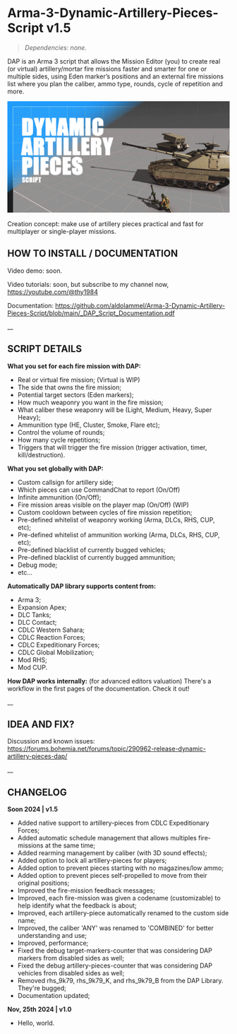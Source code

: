 # Arma-3-Dynamic-Artillery-Pieces-Script v1.5
>*Dependencies: none.*

DAP is an Arma 3 script that allows the Mission Editor (you) to create real (or virtual) artillery/mortar fire missions faster and smarter for one or multiple sides, using Eden marker’s positions and an external fire missions list where you plan the caliber, ammo type, rounds, cycle of repetition and more.

<img src="dap_mission_example.VR/images/thumb.jpg" />

Creation concept: make use of artillery pieces practical and fast for multiplayer or single-player missions.

## HOW TO INSTALL / DOCUMENTATION

Video demo: soon.

Video tutorials: soon, but subscribe to my channel now, https://youtube.com/@thy1984

Documentation: https://github.com/aldolammel/Arma-3-Dynamic-Artillery-Pieces-Script/blob/main/_DAP_Script_Documentation.pdf

__

## SCRIPT DETAILS

**What you set for each fire mission with DAP:**
- Real or virtual fire mission;  (Virtual is WIP)
- The side that owns the fire mission;
- Potential target sectors (Eden markers);
- How much weaponry you want in the fire mission;
- What caliber these weaponry will be (Light, Medium, Heavy, Super Heavy);
- Ammunition type (HE, Cluster, Smoke, Flare etc);
- Control the volume of rounds;
- How many cycle repetitions;
- Triggers that will trigger the fire mission (trigger activation, timer, kill/destruction).

**What you set globally with DAP:**
- Custom callsign for artillery side;
- Which pieces can use CommandChat to report (On/Off)
- Infinite ammunition (On/Off);
- Fire mission areas visible on the player map (On/Off)  (WIP)
- Custom cooldown between cycles of fire mission repetition;
- Pre-defined whitelist of weaponry working (Arma, DLCs, RHS, CUP, etc);
- Pre-defined whitelist of ammunition working (Arma, DLCs, RHS, CUP, etc);
- Pre-defined blacklist of currently bugged vehicles;
- Pre-defined blacklist of currently bugged ammunition;
- Debug mode;
- etc...

**Automatically DAP library supports content from:**
- Arma 3;
- Expansion Apex;
- DLC Tanks;
- DLC Contact;
- CDLC Western Sahara;
- CDLC Reaction Forces;
- CDLC Expeditionary Forces;
- CDLC Global Mobilization;
- Mod RHS;
- Mod CUP.
 
**How DAP works internally:** (for advanced editors valuation)
There's a workflow in the first pages of the documentation. Check it out!

__

## IDEA AND FIX?

Discussion and known issues: https://forums.bohemia.net/forums/topic/290962-release-dynamic-artillery-pieces-dap/

__

## CHANGELOG

**Soon 2024 | v1.5**

- Added native support to artillery-pieces from CDLC Expeditionary Forces;
- Added automatic schedule management that allows multiples fire-missions at the same time;
- Added rearming management by caliber (with 3D sound effects);
- Added option to lock all artillery-pieces for players;
- Added option to prevent pieces starting with no magazines/low ammo;
- Added option to prevent pieces self-propelled to move from their original positions;
- Improved the fire-mission feedback messages;
- Improved, each fire-mission was given a codename (customizable) to help identify what the feedback is about;
- Improved, each artillery-piece automatically renamed to the custom side name;
- Improved, the caliber 'ANY' was renamed to 'COMBINED' for better understanding and use;
- Improved, performance;
- Fixed the debug target-markers-counter that was considering DAP markers from disabled sides as well;
- Fixed the debug artillery-pieces-counter that was considering DAP vehicles from disabled sides as well;
- Removed rhs_9k79, rhs_9k79_K, and rhs_9k79_B from the DAP Library. They're bugged;
- Documentation updated;

**Nov, 25th 2024 | v1.0**
- Hello, world.